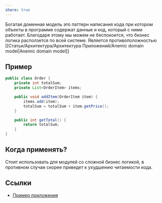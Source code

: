 ```yaml
---
share: true
---
```



Богатая доменная модель это паттерн написания кода при котором объекты в программе содержат данные и код, который с ними работает. Благодаря этому мы можем не беспокоится, что бизнес логика расползется по всей системе. Является противоположностью [[Статьи/Архитектура/Архитектура Приложений/Anemic domain model|Anemic domain model]]

## Пример
```java
public class Order {
    private int totalSum;
    private List<OrderItem> items;

    public void addItem(OrderItem item) {
        items.add(item);
        totalSum = totalSum + item.getPrice();
    }

    public int getTotal() {
        return totalSum;
    }
}
```

## Когда применять?
Стоит использовать для модулей со сложной бизнес логикой, в противном случае скорее приведет к ухудшению читаемости кода. 

## Ссылки
- [Пример приложения](https://github.com/neherim/java-guild-katas/tree/master/money-transfer/money-transfer-rich)